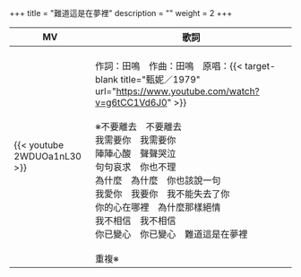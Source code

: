 +++
title = "難道這是在夢裡"
description = ""
weight = 2
+++

MV  | 歌詞  
--------------|-------
{{< youtube 2WDUOa1nL30 >}}|<br/>作詞：田鳴　作曲：田鳴　原唱：{{< target-blank title="甄妮／1979" url="https://www.youtube.com/watch?v=g6tCC1Vd6J0" >}}<br/><br/>※不要離去　不要離去<br/>我需要你　我需要你<br/>陣陣心酸　聲聲哭泣<br/>句句哀求　你也不理<br/>為什麼　為什麼　你也該說一句<br/>我愛你　我要你　我不能失去了你<br/>你的心在哪裡　為什麼那樣絕情<br/>我不相信　我不相信<br/>你已變心　你已變心　難道這是在夢裡<br/><br/>重複※